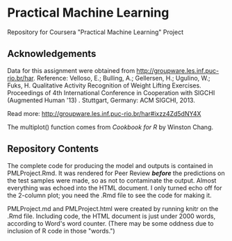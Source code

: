 # Practical Machine Learning
Repository for Coursera "Practical Machine Learning" Project

## Acknowledgements

Data for this assignment were obtained from http://groupware.les.inf.puc-rio.br/har. Reference: Velloso, E.; Bulling, A.; Gellersen, H.; Ugulino, W.; Fuks, H. Qualitative Activity Recognition of Weight Lifting Exercises. Proceedings of 4th International Conference in Cooperation with SIGCHI (Augmented Human '13) . Stuttgart, Germany: ACM SIGCHI, 2013.

Read more: http://groupware.les.inf.puc-rio.br/har#ixzz4Zd5dNY4X

The multiplot() function comes from *Cookbook for R* by Winston Chang.

## Repository Contents

The complete code for producing the model and outputs is contained in PMLProject.Rmd. It was rendered for Peer Review ***before*** the predictions on the test samples were made, so as not to contaminate the output. Almost everything was echoed into the HTML document. I only turned echo off for the 2-column plot; you need the .Rmd file to see the code for making it.

PMLProject.md and PMLProject.html were created by running knitr on the .Rmd file. Including code, the HTML document is just under 2000 words, according to Word's word counter. (There may be some oddness due to inclusion of R code in those "words.")
